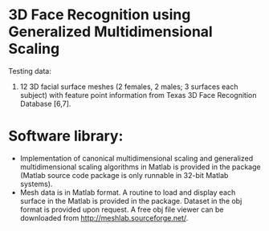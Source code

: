 # 3D Face Recognition using Generalized Multidimensional Scaling

Testing data:
1) 12 3D facial surface meshes (2 females, 2 males; 3 surfaces each subject) with feature
point information from Texas 3D Face Recognition Database [6,7].

# Software library:

* Implementation of canonical multidimensional scaling and generalized multidimensional scaling algorithms in Matlab is provided in the package (Matlab source code package is only runnable in 32-bit Matlab systems).
* Mesh data is in Matlab format. A routine to load and display each surface in the Matlab is provided in the package. Dataset in the obj format is provided upon request. A free obj file viewer can be downloaded from http://meshlab.sourceforge.net/.
